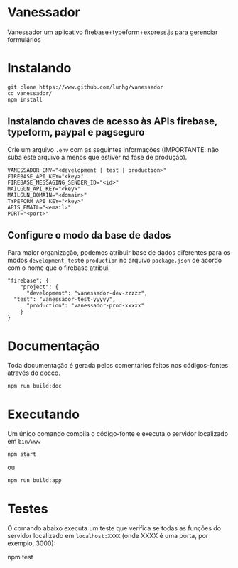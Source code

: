 # Vanessador

Vanessador  um aplicativo firebase+typeform+express.js para gerenciar formulários

# Instalando

    git clone https://www.github.com/lunhg/vanessador
    cd vanessador/
    npm install
    
##  Instalando chaves de acesso às APIs firebase, typeform, paypal e pagseguro

Crie um arquivo `.env` com as seguintes informações (IMPORTANTE: não suba este arquivo a menos que estiver na fase de produção).

    VANESSADOR_ENV="<development | test | production>"  
    FIREBASE_API_KEY="<key>"
    FIREBASE_MESSAGING_SENDER_ID="<id>"
    MAILGUN_API_KEY="<key>"
    MAILGUN_DOMAIN="<domain>"
    TYPEFORM_API_KEY="<key>"
    APIS_EMAIL="<email>"
    PORT="<port>"

## Configure o modo da base de dados

Para maior organização, podemos atribuir base de dados diferentes para os modos `development`, `test`e `production` no arquivo `package.json` de acordo com o nome que o firebase atribui.

    "firebase": {
        "project": {
          "development": "vanessador-dev-zzzzz",
	  "test": "vanessador-test-yyyyy",
          "production": "vanessador-prod-xxxxx"
        }
    }

# Documentação

Toda documentação é gerada pelos comentários feitos nos códigos-fontes através do [docco](github.com/jashkenas/docco).

    npm run build:doc

# Executando

Um único comando compila o código-fonte e executa o servidor localizado em `bin/www`

    npm start

ou

    npm run build:app

# Testes

O comando abaixo executa um teste que verifica se todas as funções do servidor localizado em `localhost:XXXX` (onde XXXX é uma porta, por exemplo, 3000):

   npm test
